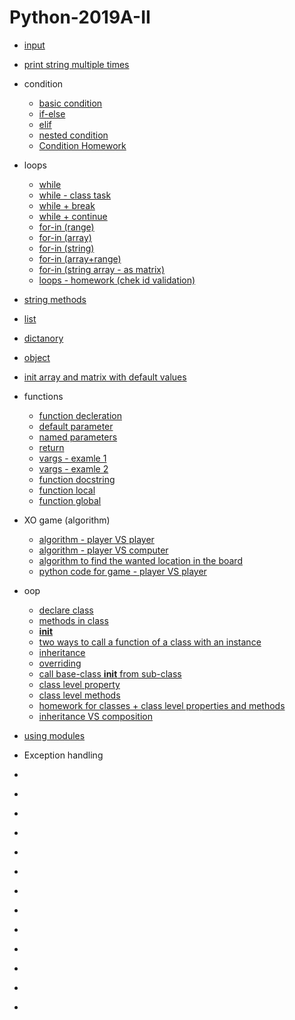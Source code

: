 # Python-2019A-II
* [input](https://github.com/AnnaKarpf/Python-2019A-II/blob/master/Day%2002%20-%2031.10.2018/00_input.py)
* [print string multiple times](https://github.com/AnnaKarpf/Python-2019A-II/blob/master/Day%2002%20-%2031.10.2018/01_input.py)
* condition
  * [basic condition](https://github.com/AnnaKarpf/Python-2019A-II/blob/master/Day%2002%20-%2031.10.2018/02_basic%20condition.py)
  * [if-else](https://github.com/AnnaKarpf/Python-2019A-II/blob/master/Day%2002%20-%2031.10.2018/03_if%20else.py)
  * [elif](https://github.com/AnnaKarpf/Python-2019A-II/blob/master/Day%2002%20-%2031.10.2018/05_if%20elif.py)
  * [nested condition](https://github.com/AnnaKarpf/Python-2019A-II/blob/master/Day%2002%20-%2031.10.2018/06_nested%20condition.py)
  * [Condition Homework](https://github.com/AnnaKarpf/Python-2019A-II/blob/master/Day%2002%20-%2031.10.2018/Homework.md)
* loops
  * [while](https://github.com/AnnaKarpf/Python-2019A-II/blob/master/Day%2003%20-%2007.11.2018/00_while.py)
  * [while - class task](https://github.com/AnnaKarpf/Python-2019A-II/blob/master/Day%2003%20-%2007.11.2018/02_while%20-%20class%20task.md)
  * [while + break](https://github.com/AnnaKarpf/Python-2019A-II/blob/master/Day%2003%20-%2007.11.2018/08_while%20%2B%20break.py)
  * [while + continue](https://github.com/AnnaKarpf/Python-2019A-II/blob/master/Day%2003%20-%2007.11.2018/09_while%20%2B%20continue.py)
  * [for-in (range)](https://github.com/AnnaKarpf/Python-2019A-II/blob/master/Day%2003%20-%2007.11.2018/03_for%20in%20%2B%20range.py)
  * [for-in (array)](https://github.com/AnnaKarpf/Python-2019A-II/blob/master/Day%2003%20-%2007.11.2018/04_for%20in%20%2B%20array.py)
  * [for-in (string)](https://github.com/AnnaKarpf/Python-2019A-II/blob/master/Day%2003%20-%2007.11.2018/05_for%20in%20%2B%20string.py)
  * [for-in (array+range)](https://github.com/AnnaKarpf/Python-2019A-II/blob/master/Day%2003%20-%2007.11.2018/06_for%20in%20%2B%20array%20%2B%20range.py)
  * [for-in (string array - as matrix)](https://github.com/AnnaKarpf/Python-2019A-II/blob/master/Day%2003%20-%2007.11.2018/07_for%20in%20%2B%20string%20array.py)
  * [loops - homework (chek id validation)](https://github.com/AnnaKarpf/Python-2019A-II/blob/master/Day%2003%20-%2007.11.2018/Home%20task%20-%20chek%20id%20validation.pdf)
* [string methods](https://github.com/AnnaKarpf/Python-2019A-II/blob/master/Day%2003%20-%2007.11.2018/10_string%20methods.py)
* [list](https://github.com/AnnaKarpf/Python-2019A-II/blob/master/Day%2004%20-%2014.11.2018/00_list.py)
* [dictanory](https://github.com/AnnaKarpf/Python-2019A-II/blob/master/Day%2004%20-%2014.11.2018/01_dictanory.py)
* [object](https://github.com/AnnaKarpf/Python-2019A-II/blob/master/Day%2004%20-%2014.11.2018/02_object%20with%20validation.py)
* [init array and matrix with default values](https://github.com/AnnaKarpf/Python-2019A-II/blob/master/Day%2010%20-%2026.12.2018/01_arr%20and%20matrix.py)
* functions
  * [function decleration](https://github.com/AnnaKarpf/Python-2019A-II/blob/master/Day%2004%20-%2014.11.2018/03_function.py)
  * [default parameter](https://github.com/AnnaKarpf/Python-2019A-II/blob/master/Day%2004%20-%2014.11.2018/04_default%20parameter.py)
  * [named parameters](https://github.com/AnnaKarpf/Python-2019A-II/blob/master/Day%2004%20-%2014.11.2018/05_named%20parameters.py)
  * [return](https://github.com/AnnaKarpf/Python-2019A-II/blob/master/Day%2004%20-%2014.11.2018/06_return.py)
  * [vargs - examle 1](https://github.com/AnnaKarpf/Python-2019A-II/blob/master/Day%2004%20-%2014.11.2018/07_vargs.py)
  * [vargs - examle 2](https://github.com/AnnaKarpf/Python-2019A-II/blob/master/Day%2004%20-%2014.11.2018/08_vargs.py)
  * [function docstring](https://github.com/AnnaKarpf/Python-2019A-II/blob/master/Day%2008%20-%2012.12.2018/01_function_docstring.py)
  * [function local](https://github.com/AnnaKarpf/Python-2019A-II/blob/master/Day%2008%20-%2012.12.2018/02_function_local.py)
  * [function global](https://github.com/AnnaKarpf/Python-2019A-II/blob/master/Day%2008%20-%2012.12.2018/03_function_global.py)
  
* XO game (algorithm)
  * [algorithm - player VS player](https://github.com/AnnaKarpf/Python-2019A-II/blob/master/Day%2006%20-%2028.11.2018/XO%20Game%20algorithm.docx)
  * [algorithm - player VS computer](https://github.com/AnnaKarpf/Python-2019A-II/blob/master/Day%2006%20-%2028.11.2018/XO%20Game%20algorithm%20-%20player%20VS%20computer.docx)
  * [algorithm to find the wanted location in the board](https://github.com/AnnaKarpf/Python-2019A-II/blob/master/Day%2007%20-%2005.12.2018/XO%20Game%20algorithm.docx)
  * [python code for game - player VS player](https://github.com/AnnaKarpf/Python-2019A-II/tree/master/Day%2007%20-%2005.12.2018/00_XO%20game%20-%20full%20code)
* oop
  * [declare class](https://github.com/AnnaKarpf/Python-2019A-II/blob/master/Day%2008%20-%2012.12.2018/04_oop_simplestclass.py)
  * [methods in class](https://github.com/AnnaKarpf/Python-2019A-II/blob/master/Day%2008%20-%2012.12.2018/05_oop_method.py)
  * [__init__](https://github.com/AnnaKarpf/Python-2019A-II/blob/master/Day%2008%20-%2012.12.2018/06_oop_init.py)
  * [two ways to call a function of a class with an instance](https://github.com/AnnaKarpf/Python-2019A-II/blob/master/Day%2008%20-%2012.12.2018/07_oop_two%20ways%20to%20call%20func%20in%20class.py)
  * [inheritance](https://github.com/AnnaKarpf/Python-2019A-II/blob/master/Day%2008%20-%2012.12.2018/08_oop_sub%20class.py)
  * [overriding](https://github.com/AnnaKarpf/Python-2019A-II/blob/master/Day%2008%20-%2012.12.2018/09_oop_subclass.py)
  * [call base-class __init__ from sub-class](https://github.com/AnnaKarpf/Python-2019A-II/blob/master/Day%2008%20-%2012.12.2018/10_oop_subclass.py)
  * [class level property](https://github.com/AnnaKarpf/Python-2019A-II/blob/master/Day%2008%20-%2012.12.2018/11_oop_objvar.py)
  * [class level methods](https://github.com/AnnaKarpf/Python-2019A-II/blob/master/Day%2008%20-%2012.12.2018/12_oop_objvar.py)
  * [homework for classes + class level properties and methods](https://github.com/AnnaKarpf/Python-2019A-II/blob/master/Day%2008%20-%2012.12.2018/README.md)
  * [inheritance VS composition](https://github.com/AnnaKarpf/Python-2019A-II/edit/master/Day%2010%20-%2026.12.2018/README.md)
* [using modules](https://github.com/AnnaKarpf/Python-2019A-II/tree/master/Day%2010%20-%2026.12.2018/00_cinema%20project%20-%20oop)
* Exception handling
* []()
* []()
* []()
* []()
* []()
* []()
* []()
* []()
* []()
* []()
* []()
* []()
* []()
